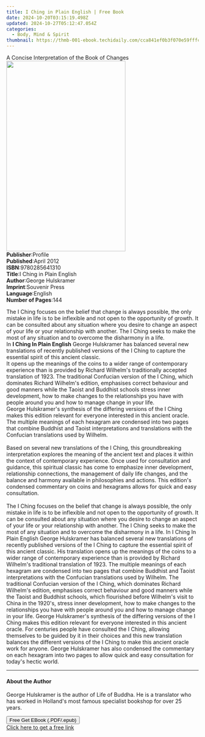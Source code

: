 ```yaml
---
title: I Ching in Plain English | Free Book
date: 2024-10-20T03:15:19.498Z
updated: 2024-10-27T05:12:47.054Z
categories:
  - Body, Mind & Spirit
thumbnail: https://thmb-001-ebook.techidaily.com/cca841ef0b3f070e59fffc65758b71ed0e68c316bc83cda4a47651123804727b.jpg
---
```

<main id="book-container">
  <div class="flex flex-col">
    <div class="book-brief flex-1 py-6 px-4 sm:p-6 md:py-10 md:px-8">
      <!-- brief-->
      <div class="book-brief-main">
        A Concise Interpretation of the Book of Changes
      </div>
    </div>
    <div
      class="book-meta-info flex-1 grid gap-4 col-start-1 col-end-3 row-start-1 sm:mb-6 sm:grid-cols-4 lg:gap-6 lg:col-start-2 lg:row-end-6 lg:row-span-6 lg:mb-0"
    >
      <div
        class="book-meta-info-left place-content-center mt-4 p-4 text-sm leading-6 col-start-2 col-span-2 dark:text-slate-400"
      >
        <img
          class="w-full h-500 object-cover rounded-lg sm:h-255 sm:col-span-2 lg:col-span-full"
          src="https://img-001-ebook.techidaily.com/bde86a49a99bf44604c9355d27274f274c2c23cd629293c9d8dcc247e56f35cc.jpg"
          alt=""
          width="312"
          height="500"
        />
      </div>
      <div
        class="book-meta-info-right mt-2 col-start-1 row-start-2 col-span-3 self-center"
      >
        <!-- meta data  -->
        <div class="flex flex-col px-4 md:px-8">
          <div class="flex-1">
            <strong>Publisher</strong>:<span class="px-2">Profile</span>
          </div>
          <div class="flex-1">
            <strong>Published</strong>:<span class="px-2">April 2012</span>
          </div>
          <div class="flex-1">
            <strong>ISBN</strong>:<span class="px-2">9780285641310</span>
          </div>
          <div class="flex-1">
            <strong>Title</strong>:<span class="px-2"
              >I Ching in Plain English</span
            >
          </div>
          <div class="flex-1">
            <strong>Author</strong>:<span class="px-2">George Hulskramer</span>
          </div>
          <div class="flex-1">
            <strong>Imprint</strong>:<span class="px-2">Souvenir Press</span>
          </div>
          <div class="flex-1">
            <strong>Language</strong>:<span class="px-2">English</span>
          </div>
          <div class="flex-1">
            <strong>Number of Pages</strong>:<span class="px-2">144</span>
          </div>
        </div>
      </div>
    </div>
    <div class="book-description flex-1 py-6 px-4 sm:p-6 md:py-10 md:px-8">
      <div class="book-description-main">
        <div accordion-content="" id="description">
          <p>
            The I Ching focuses on the belief that change is always possible,
            the only mistake in life is to be inflexible and not open to the
            opportunity of growth. It can be consulted about any situation where
            you desire to change an aspect of your life or your relationship
            with another. The I Ching seeks to make the most of any situation
            and to overcome the disharmony in a life.<br />In
            <b>I Ching In Plain English</b> George Hulskramer has balanced
            several new translations of recently published versions of the I
            Ching to capture the essential spirit of this ancient classic.<br />It
            opens up the meanings of the coins to a wider range of contemporary
            experience than is provided by Richard Wilhelm's traditionally
            accepted translation of 1923. The traditional Confucian version of
            the I Ching, which dominates Richard Wilhelm's edition, emphasises
            correct behaviour and good manners while the Taoist and Buddhist
            schools stress inner development, how to make changes to the
            relationships you have with people around you and how to manage
            change in your life.<br />George Hulskramer's synthesis of the
            differing versions of the I Ching makes this edition relevant for
            everyone interested in this ancient oracle. The multiple meanings of
            each hexagram are condensed into two pages that combine Buddhist and
            Taoist interpretations and translations with the Confucian
            translations used by Wilhelm.<br /><br />Based on several new
            translations of the I Ching, this groundbreaking interpretation
            explores the meaning of the ancient text and places it within the
            context of contemporary experience. Once used for consultation and
            guidance, this spiritual classic has come to emphasize inner
            development, relationship connections, the management of daily life
            changes, and the balance and harmony available in philosophies and
            actions. This edition's condensed commentary on coins and hexagrams
            allows for quick and easy consultation.<br /><br />
            The I Ching focuses on the belief that change is always possible,
            the only mistake in life is to be inflexible and not open to the
            opportunity of growth. It can be consulted about any situation where
            you desire to change an aspect of your life or your relationship
            with another. The I Ching seeks to make the most of any situation
            and to overcome the disharmony in a life. In I Ching In Plain
            English George Hulskramer has balanced several new translations of
            recently published versions of the I Ching to capture the essential
            spirit of this ancient classic. His translation opens up the
            meanings of the coins to a wider range of contemporary experience
            than is provided by Richard Wilhelm's traditional translation of
            1923. The multiple meanings of each hexagram are condensed into two
            pages that combine Buddhist and Taoist interpretations with the
            Confucian translations used by Wilhelm. The traditional Confucian
            version of the I Ching, which dominates Richard Wilhelm's edition,
            emphasises correct behaviour and good manners while the Taoist and
            Buddhist schools, which flourished before Wilhelm's visit to China
            in the 1920's, stress inner development, how to make changes to the
            relationships you have with people around you and how to manage
            change in your life. George Hulskramer's synthesis of the differing
            versions of the I Ching makes this edition relevant for everyone
            interested in this ancient oracle. For centuries people have
            consulted the I Ching, allowing themselves to be guided by it in
            their choices and this new translation balances the different
            versions of the I Ching to make this ancient oracle work for anyone.
            George Hulskramer has also condensed the commentary on each hexagram
            into two pages to allow quick and easy consultation for today's
            hectic world.
          </p>
        </div>
        <div class="accordion-fader"></div>
      </div>
    </div>
    <div class="book-excerpts flex-1 py-6 px-4 sm:p-6 md:py-10 md:px-8">
      <!-- excerpts-->
      <div class="book-excerpts-main">
        <hr />
        <h4 class="placeholder placeholder-heading">
          <span>About the Author</span>
        </h4>
        <p>
          George Hulskramer is the author of Life of Buddha. He is a translator
          who has worked in Holland's most famous specialist bookshop for over
          25 years.
        </p>
      </div>
    </div>
    <div
      class="book-about-author flex-1 py-6 px-4 sm:p-6 md:py-10 md:px-8"
    ></div>
    <div class="book-free-get flex-1 py-6 px-4 sm:p-6 md:py-10 md:px-8">
      <button
        id="btn-free-get"
        class="bg-blue-500 hover:bg-blue-700 text-white font-bold py-2 px-4 rounded"
      >
        Free Get EBook (.PDF/.epub)
      </button>
      <div id="countdown-display" class="px-2 text-lg mt-2"></div>
      <a
        id="free-link"
        class="hidden bg-blue-500 hover:bg-blue-700 text-white font-bold py-2 px-4 rounded"
        href="https://www.ebooks.com/en-us/book/209598664/i-ching-in-plain-english/george-hulskramer/"
        target="_blank"
        >Click here to get a free link</a
      >
    </div>
    <script>
      let countdownTime = 0;
      let countdownInterval = null;
      document
        .getElementById('btn-free-get')
        .addEventListener('click', startCountdown);
      function startCountdown() {
        countdownTime = new Date().getTime() + 60000 * 3;
        countdownInterval = setInterval(updateCountdown, 1000);
        document.getElementById('btn-free-get').disabled = true;
        document
          .getElementById('btn-free-get')
          .classList.add('bg-gray-500', 'cursor-not-allowed');
      }
      function updateCountdown() {
        let currentTime = new Date().getTime();
        let timeLeft = countdownTime - currentTime;
        let secondsLeft = Math.floor(timeLeft / 1000);
        document.getElementById('countdown-display').innerHTML =
          `Remaining time: ${secondsLeft} seconds.`;
        if (secondsLeft <= 0) {
          clearInterval(countdownInterval);
          document.getElementById('btn-free-get').classList.add('hidden');
          document.getElementById('free-link').classList.remove('hidden');
          document.getElementById('countdown-display').innerHTML = '';
        }
      }
    </script>
  </div>
</main>

<ins class="adsbygoogle"
      style="display:block"
      data-ad-client="ca-pub-7571918770474297"
      data-ad-slot="8358498916"
      data-ad-format="auto"
      data-full-width-responsive="true"></ins>
    